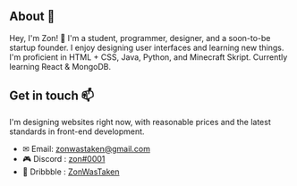 ## About 🙂
Hey, I'm Zon! 👋 I'm a student, programmer, designer, and a soon-to-be startup founder. I enjoy designing user interfaces and learning new things. I'm proficient in HTML + CSS, Java, Python, and Minecraft Skript. Currently learning React & MongoDB.

## Get in touch 📫
I'm designing websites right now, with reasonable prices and the latest standards in front-end development.
- ✉ Email: [zonwastaken@gmail.com](mailto:zonwastaken@gmail.com)
- 🎮 Discord : [zon#0001](https://dsc.bio/zon)
- 🏀 Dribbble : [ZonWasTaken](https://dribbble.com/ZonWasTaken)
